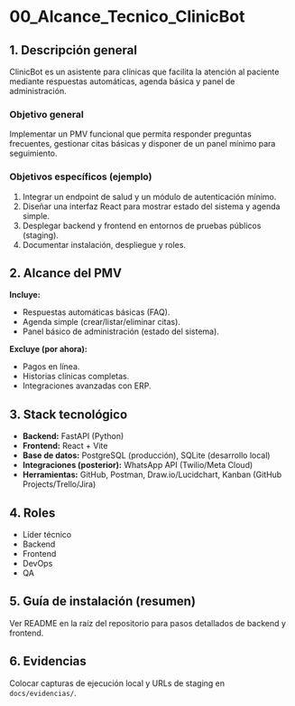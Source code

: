# 00_Alcance_Tecnico_ClinicBot

## 1. Descripción general
ClinicBot es un asistente para clínicas que facilita la atención al paciente mediante respuestas automáticas,
agenda básica y panel de administración.

### Objetivo general
Implementar un PMV funcional que permita responder preguntas frecuentes, gestionar citas básicas y disponer
de un panel mínimo para seguimiento.

### Objetivos específicos (ejemplo)
1. Integrar un endpoint de salud y un módulo de autenticación mínimo.
2. Diseñar una interfaz React para mostrar estado del sistema y agenda simple.
3. Desplegar backend y frontend en entornos de pruebas públicos (staging).
4. Documentar instalación, despliegue y roles.

## 2. Alcance del PMV
**Incluye:**
- Respuestas automáticas básicas (FAQ).
- Agenda simple (crear/listar/eliminar citas).
- Panel básico de administración (estado del sistema).

**Excluye (por ahora):**
- Pagos en línea.
- Historias clínicas completas.
- Integraciones avanzadas con ERP.

## 3. Stack tecnológico
- **Backend:** FastAPI (Python)
- **Frontend:** React + Vite
- **Base de datos:** PostgreSQL (producción), SQLite (desarrollo local)
- **Integraciones (posterior):** WhatsApp API (Twilio/Meta Cloud)
- **Herramientas:** GitHub, Postman, Draw.io/Lucidchart, Kanban (GitHub Projects/Trello/Jira)

## 4. Roles
- Líder técnico
- Backend
- Frontend
- DevOps
- QA

## 5. Guía de instalación (resumen)
Ver README en la raíz del repositorio para pasos detallados de backend y frontend.

## 6. Evidencias
Colocar capturas de ejecución local y URLs de staging en `docs/evidencias/`.
